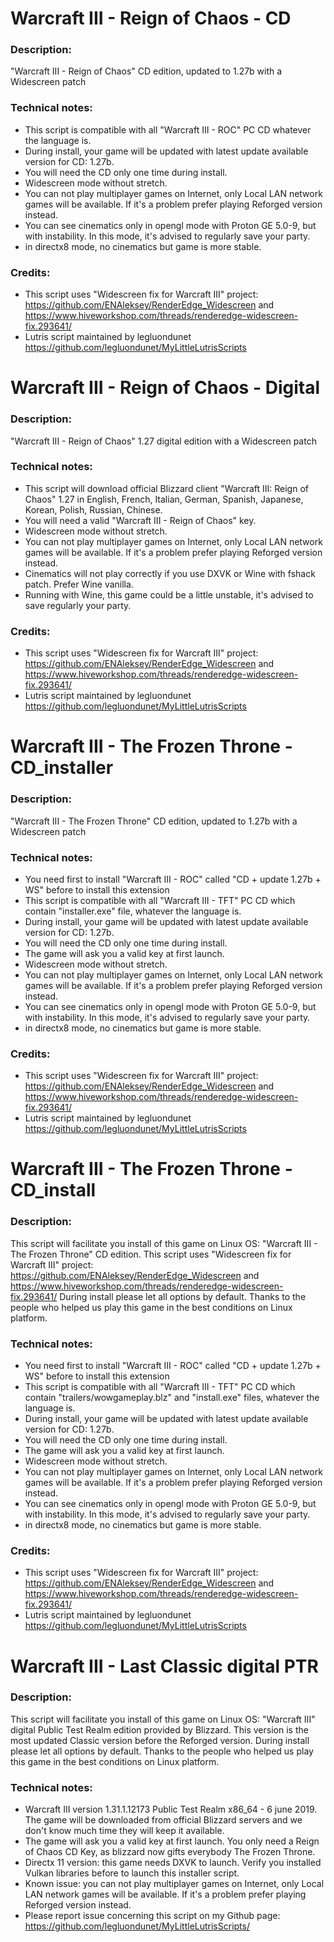 # Warcraft III - Reign of Chaos - CD
### Description:
"Warcraft III - Reign of Chaos" CD edition, updated to 1.27b with a Widescreen patch
### Technical notes:
- This script is compatible with all "Warcraft III - ROC" PC CD whatever the language is. 
- During install, your game will be updated with latest update available version for CD: 1.27b.
- You will need the CD only one time during install.
- Widescreen mode without stretch.
- You can not play multiplayer games on Internet, only Local LAN network games will be available. If it's a problem prefer playing Reforged version instead.
- You can see cinematics only in opengl mode with Proton GE 5.0-9, but with instability. In this mode, it's advised to regularly save your party.
- in directx8 mode, no cinematics but game is more stable.
### Credits:
- This script uses "Widescreen fix for Warcraft III" project: 
https://github.com/ENAleksey/RenderEdge_Widescreen and https://www.hiveworkshop.com/threads/renderedge-widescreen-fix.293641/
- Lutris script maintained by legluondunet 
https://github.com/legluondunet/MyLittleLutrisScripts


# Warcraft III - Reign of Chaos - Digital
### Description:
"Warcraft III - Reign of Chaos" 1.27 digital edition with a Widescreen patch
### Technical notes:
- This script will download official Blizzard client "Warcraft III: Reign of Chaos" 1.27 in English, French, Italian, German, Spanish, Japanese, Korean, Polish, Russian, Chinese.
- You will need a valid "Warcraft III - Reign of Chaos" key.
- Widescreen mode without stretch.
- You can not play multiplayer games on Internet, only Local LAN network games will be available. If it's a problem prefer playing Reforged version instead.
- Cinematics will not play correctly if you use DXVK or Wine with fshack patch. Prefer Wine vanilla.
- Running with Wine, this game could be a little unstable, it's advised to save regularly your party.
### Credits:
- This script uses "Widescreen fix for Warcraft III" project: 
https://github.com/ENAleksey/RenderEdge_Widescreen and https://www.hiveworkshop.com/threads/renderedge-widescreen-fix.293641/
- Lutris script maintained by legluondunet 
https://github.com/legluondunet/MyLittleLutrisScripts


# Warcraft III - The Frozen Throne - CD_installer
### Description:
"Warcraft III - The Frozen Throne" CD edition, updated to 1.27b with a Widescreen patch
### Technical notes:
- You need first to install "Warcraft III - ROC" called "CD + update 1.27b + WS" before to install this extension 
- This script is compatible with all "Warcraft III - TFT" PC CD which contain "installer.exe" file, whatever the language is. 
- During install, your game will be updated with latest update available version for CD: 1.27b.
- You will need the CD only one time during install.
- The game will ask you a valid key at first launch.
- Widescreen mode without stretch.
- You can not play multiplayer games on Internet, only Local LAN network games will be available. If it's a problem prefer playing Reforged version instead.
- You can see cinematics only in opengl mode with Proton GE 5.0-9, but with instability. In this mode, it's advised to regularly save your party.
- in directx8 mode, no cinematics but game is more stable.
### Credits:
- This script uses "Widescreen fix for Warcraft III" project: 
https://github.com/ENAleksey/RenderEdge_Widescreen and https://www.hiveworkshop.com/threads/renderedge-widescreen-fix.293641/
- Lutris script maintained by legluondunet 
https://github.com/legluondunet/MyLittleLutrisScripts


# Warcraft III - The Frozen Throne - CD_install
### Description:
This script will facilitate you install of this game on Linux OS: 
"Warcraft III - The Frozen Throne" CD edition. 
This script uses "Widescreen fix for Warcraft III" project: https://github.com/ENAleksey/RenderEdge_Widescreen and https://www.hiveworkshop.com/threads/renderedge-widescreen-fix.293641/ 
During install please let all options by default. Thanks to the people who helped us play this game in the best conditions on Linux platform.
### Technical notes:
- You need first to install "Warcraft III - ROC" called "CD + update 1.27b + WS" before to install this extension 
- This script is compatible with all "Warcraft III - TFT" PC CD which contain "trailers/wowgameplay.blz" and "install.exe" files, whatever the language is. 
- During install, your game will be updated with latest update available version for CD: 1.27b.
- You will need the CD only one time during install.
- The game will ask you a valid key at first launch.
- Widescreen mode without stretch.
- You can not play multiplayer games on Internet, only Local LAN network games will be available. If it's a problem prefer playing Reforged version instead.
- You can see cinematics only in opengl mode with Proton GE 5.0-9, but with instability. In this mode, it's advised to regularly save your party.
- in directx8 mode, no cinematics but game is more stable.
### Credits:
- This script uses "Widescreen fix for Warcraft III" project: 
https://github.com/ENAleksey/RenderEdge_Widescreen and https://www.hiveworkshop.com/threads/renderedge-widescreen-fix.293641/
- Lutris script maintained by legluondunet 
https://github.com/legluondunet/MyLittleLutrisScripts


# Warcraft III - Last Classic digital PTR
### Description:
This script will facilitate you install of this game on Linux OS:
"Warcraft III" digital Public Test Realm edition provided by Blizzard.
This version is the most updated Classic version before the Reforged version. 
During install please let all options by default.
Thanks to the people who helped us play this game in the best conditions on Linux platform.
### Technical notes:
- Warcraft III version 1.31.1.12173 Public Test Realm x86_64 - 6 june 2019. The game will be downloaded from official Blizzard servers and we don't know much time they will keep it available.
- The game will ask you a valid key at first launch. You only need a Reign of Chaos CD Key, as blizzard now gifts everybody The Frozen Throne.
- Directx 11 version: this game needs DXVK to launch. Verify you installed Vulkan libraries before to launch this installer script.
- Known issue: you can not play multiplayer games on Internet, only Local LAN network games will be available. If it's a problem prefer playing Reforged version instead. 
- Please report issue concerning this script on my Github page:
https://github.com/legluondunet/MyLittleLutrisScripts/


